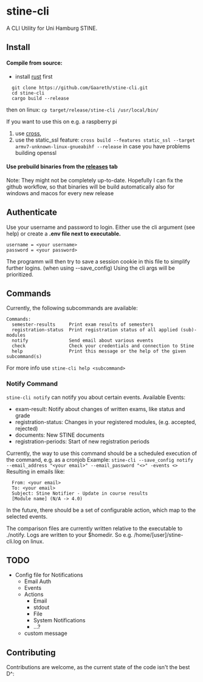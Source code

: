 # stine-cli
A CLI Utility for Uni Hamburg STINE.

## Install
#### Compile from source:
- install [rust](https://www.rust-lang.org/learn/get-started) first
```
  git clone https://github.com/Gaareth/stine-cli.git
  cd stine-cli
  cargo build --release
```
then on linux: `cp target/release/stine-cli /usr/local/bin/`

If you want to use this on e.g. a raspberry pi 
1. use [cross](https://github.com/cross-rs/cross), 
2. use the static_ssl feature: `cross build --features static_ssl --target armv7-unknown-linux-gnueabihf --release`
in case you have problems building openssl

#### Use prebuild binaries from the [releases](https://github.com/Gaareth/stine-cli/releases) tab
Note: They might not be completely up-to-date. Hopefully I can fix the github workflow, so that binaries will be build automatically also for windows and macos for every new release

## Authenticate
Use your username and password to login. Either use the cli argument (see help) or create a **.env file next to executable.**
``` 
username = <your username>
password = <your password>
```
The programm will then try to save a session cookie in this file to simplify further logins. (when using --save_config)
Using the cli args will be prioritized.

## Commands
Currently, the following subcommands are available:
```
Commands:
  semester-results     Print exam results of semesters
  registration-status  Print registration status of all applied (sub)-modules
  notify               Send email about various events
  check                Check your credentials and connection to Stine
  help                 Print this message or the help of the given subcommand(s)
```
For more info use `stine-cli help <subcommand>`

### Notify Command
`stine-cli notify` can notify you about certain events.
Available Events:
  - exam-result: Notify about changes of written exams, like status and grade
  - registration-status: Changes in your registered modules, (e.g. accepted, rejected)
  - documents: New STINE documents
  - registration-periods: Start of new registration periods

Currently, the way to use this command should be a scheduled execution of the command, e.g. as a cronjob
Example:
```stine-cli --save_config notify --email_address "<your email>" --email_password "<>" -events <>```
Resulting in emails like:
  ```
    From: <your email>
    To: <your email>
    Subject: Stine Notifier - Update in course results
    [Module name] (N/A -> 4.0)
  ```

In the future, there should be a set of configurable action, which map to the selected events.

The comparison files are currently written relative to the executable to ./notify.
Logs are written to your $homedir. So e.g. /home/[user]/stine-cli.log on linux.


## TODO
- Config file for Notifications
  - Email Auth
  - Events
  - Actions
    - Email
    - stdout
    - File
    - System Notifications
    - ...?
  - custom message


## Contributing
Contributions are welcome, as the current state of the code isn't the best D^:

